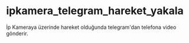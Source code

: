 # ipkamera_telegram_hareket_yakala
İp Kameraya üzerinde hareket olduğunda telegram'dan telefona video gönderir.
